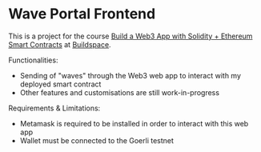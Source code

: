 # Wave Portal Frontend

This is a project for the course [Build a Web3 App with Solidity + Ethereum Smart Contracts](https://buildspace.so/p/build-solidity-web3-app) at [Buildspace](https://buildspace.so/).

Functionalities:
- Sending of "waves" through the Web3 web app to interact with my deployed smart contract
- Other features and customisations are still work-in-progress

Requirements & Limitations:
- Metamask is required to be installed in order to interact with this web app
- Wallet must be connected to the Goerli testnet
